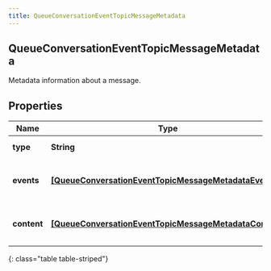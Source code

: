 ```yaml
---
title: QueueConversationEventTopicMessageMetadata
---
```

## QueueConversationEventTopicMessageMetadata
Metadata information about a message.

## Properties

|Name | Type | Description | Notes|
|------------ | ------------- | ------------- | -------------|
| **type** | **String** | Message type. | [optional] |
| **events** | [**[QueueConversationEventTopicMessageMetadataEvent]**](QueueConversationEventTopicMessageMetadataEvent.html) | List of message events, if any | [optional] |
| **content** | [**[QueueConversationEventTopicMessageMetadataContent]**](QueueConversationEventTopicMessageMetadataContent.html) | List of message content, if any | [optional] |
{: class="table table-striped"}


